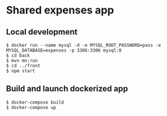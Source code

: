 # Shared expenses app

## Local development
```
$ docker run --name mysql -d -e MYSQL_ROOT_PASSWORD=pass -e MYSQL_DATABASE=expenses -p 3306:3306 mysql:8
$ cd back
$ mvn mn:run
$ cd ../front
$ npm start
```

## Build and launch dockerized app
```
$ docker-compose build
$ docker-compose up 
```

